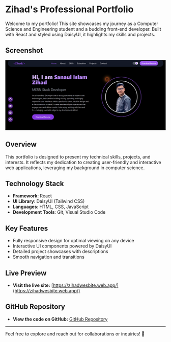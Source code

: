 # Zihad's Professional Portfolio

Welcome to my portfolio! This site showcases my journey as a Computer Science and Engineering student and a budding front-end developer. Built with React and styled using DaisyUI, it highlights my skills and projects.
## Screenshot
![Portfolio Website](/public/react.png)

## Overview
This portfolio is designed to present my technical skills, projects, and interests. It reflects my dedication to creating user-friendly and interactive web applications, leveraging my background in computer science.

## Technology Stack
- **Framework**: React
- **UI Library**: DaisyUI (Tailwind CSS)
- **Languages**: HTML, CSS, JavaScript
- **Development Tools**: Git, Visual Studio Code

## Key Features
- Fully responsive design for optimal viewing on any device
- Interactive UI components powered by DaisyUI
- Detailed project showcases with descriptions
- Smooth navigation and transitions

## Live Preview
- **Visit the live site:** [https://zihadwesbite.web.app/](https://zihadwesbite.web.app/)

## GitHub Repository
- **View the code on GitHub:** [GitHub Repository](https://github.com/sanaulislamzihad/zihad.git)

---
Feel free to explore and reach out for collaborations or inquiries! 🚀
